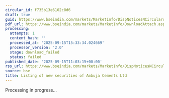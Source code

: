 ```yaml
---
circular_id: f735b13e6102c8d6
draft: true
guid: https://www.bseindia.com/markets/MarketInfo/DispNoticesNCirculars.aspx?Noticeid={8772F980-0684-4B0B-B7DA-E10124AC8C31}&noticeno=20250915-22&dt=09/15/2025&icount=22&totcount=66&flag=0
pdf_url: https://www.bseindia.com/markets/MarketInfo/DownloadAttach.aspx?id=20250915-22&attachedId=
processing:
  attempts: 1
  content_hash: ''
  processed_at: '2025-09-15T15:33:34.024669'
  processor_version: '2.0'
  stage: download_failed
  status: failed
published_date: '2025-09-15T11:03:15+00:00'
rss_url: https://www.bseindia.com/markets/MarketInfo/DispNoticesNCirculars.aspx?Noticeid={8772F980-0684-4B0B-B7DA-E10124AC8C31}&noticeno=20250915-22&dt=09/15/2025&icount=22&totcount=66&flag=0
source: bse
title: Listing of new securities of Ambuja Cements Ltd
---
```


Processing in progress...